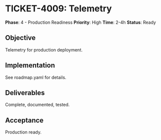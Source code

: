 # TICKET-4009: Telemetry

**Phase**: 4 - Production Readiness
**Priority**: High
**Time**: 2-4h
**Status**: Ready

## Objective
Telemetry for production deployment.

## Implementation
See roadmap.yaml for details.

## Deliverables
Complete, documented, tested.

## Acceptance
Production ready.

